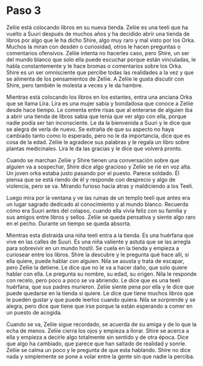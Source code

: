 # Paso 3

Zeliie está colocando libros en su nueva tienda. Zeliie es una teeli que ha vuelto a Suuri después de muchos años y ha decidido abrir una tienda de libros por algo que le ha dicho Shire, algo muy raro y mal visto por los Orka. Muchos la miran con desdén o curiosidad, otros le hacen preguntas o comentarios ofensivos. Zeliie intenta no hacerles caso, pero Shire, un ser del mundo blanco que solo ella puede escuchar porque están vinculadas, le habla constantemente y le hace bromas o comentarios sobre los Orka. Shire es un ser omnisciente que percibe todas las realidades a la vez y que se alimenta de los pensamientos de Zeliie. A Zeliie le gusta discutir con Shire, pero también le molesta a veces y le da hambre.

Mientras está colocando los libros en los estantes, entra una anciana Orka que se llama Lira. Lira es una mujer sabia y bondadosa que conoce a Zeliie desde hace tiempo. Le comenta entre risas que al enterarse de alguien iba a abrir una tienda de libros sabia que tenia que ver algo con ella, porque nadie podía ser tan inconsciente. Le da la bienvenida a Suuri y le dice que se alegra de verla de nuevo. Se extraña de que su aspecto no haya cambiado tanto como lo esperado, pero no le da importancia, dice que es cosa de la edad. Zeliie le agradece sus palabras y le regala un libro sobre plantas medicinales. Lira le da las gracias y le dice que volverá pronto.

Cuando se marchan Zeliie y Shire tienen una conversación sobre que alguien va a sospechar, Shire dice algo gracioso y Zeliie se rie en voz alta. Un joven orka estaba justo pasando por el puesto. Parece soldado. Él piensa que se está riendo de él y responde con desprecio y algo de violencia, pero se va. Mirando furioso hacia atras y maldiciendo a los Teeli.

Luego mira por la ventana y ve las ruinas de un templo teeli que antes era un lugar sagrado dedicado al conocimiento y al mundo blanco. Recuerda cómo era Suuri antes del colapso, cuando ella vivía feliz con su familia y sus amigos entre libros y sellos. Zeliie se queda pensativa y siente algo raro en el pecho. Durante un tiempo se queda absorta.

Mientras esta distraida una niña teeli entra a la tienda. Es una huérfana que vive en las calles de Suuri. Es una niña valiente y astuta que se las arregla para sobrevivir en un mundo hostil. Se cuela en la tienda y empieza a curiosear entre los libros. Shire la descubre y le pregunta qué hace allí, si ella quiere, puede hablar con alguien. Nila se asusta y trata de escapar, pero Zeliie la detiene. Le dice que no le va a hacer daño, que solo quiere hablar con ella. Le pregunta su nombre, su edad, su origen. Nila le responde con recelo, pero poco a poco se va abriendo. Le dice que es una teeli huérfana, que sus padres murieron. Zeliie siente pena por ella y le dice que puede quedarse en la tienda si quiere. Le dice que tiene muchos libros que le pueden gustar y que puede leerlos cuando quiera. Nila se sorprende y se alegra, pero dice que tiene que irse porque la están esperando a comer en un puesto de acogida.

Cuando se va, Zeliie sigue recordado, se acuerda de su amiga y de lo que la echa de menos. Zeliie cierra los ojos y empieza a llorar. Shire se acerca a ella y empieza a decirle algo totalmente sin sentido y de otra época. Dice que algo ha cambiado, que parece que han saltado de realidad y sonríe. Zeliie se calma un poco y le pregunta de que esta hablando. Shire no dice nada y simplemente se pone a volar entre la gente sin que nadie la perciba.